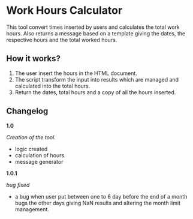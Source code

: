 # Work Hours Calculator

This tool convert times inserted by users and calculates the total work hours. Also returns a message based on a template giving the dates, the respective hours and the total worked hours.

## How it works?

1. The user insert the hours in the HTML document.
2. The script transform the input into results which are managed and calculated into the total hours.
3. Return the dates, total hours and a copy of all the hours inserted.

## Changelog

**1.0**

*Creation of the tool.*
- logic created
- calculation of hours
- message generator

**1.0.1**

*bug fixed*
+ a bug when user put between one to 6 day before the end of a month bugs the other days giving NaN results 
and altering the month limit management.